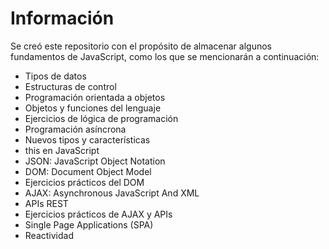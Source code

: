 # Información

Se creó este repositorio con el propósito de almacenar algunos fundamentos de JavaScript, como los que se mencionarán a continuación:

- Tipos de datos
- Estructuras de control
- Programación orientada a objetos
- Objetos y funciones del lenguaje
- Ejercicios de lógica de programación
- Programación asíncrona
- Nuevos tipos y características
- this en JavaScript
- JSON: JavaScript Object Notation
- DOM: Document Object Model
- Ejercicios prácticos del DOM
- AJAX: Asynchronous JavaScript And XML
- APIs REST
- Ejercicios prácticos de AJAX y APIs
- Single Page Applications (SPA)
- Reactividad